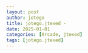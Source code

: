 ```yaml
---
layout: post
author: jotego
title: jotego.jtexed - 
date: 2025-01-01
categories: [Arcade, jtexed]
tags: [jotego.jtexed]
---
```


